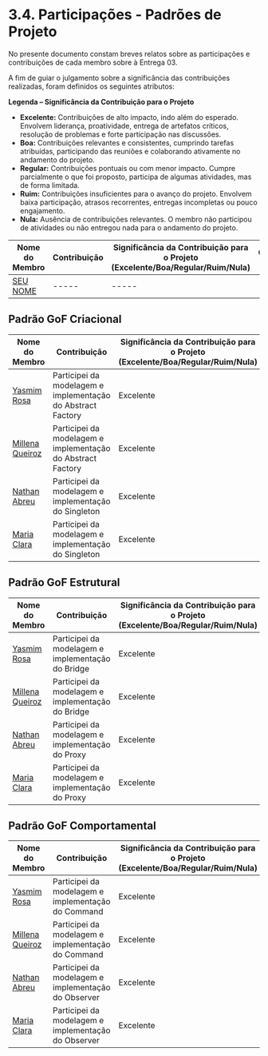 # 3.4. Participações - Padrões de Projeto

No presente documento constam breves relatos sobre as participações e contribuições de cada membro sobre à Entrega 03.

A fim de guiar o julgamento sobre a significância das contribuições realizadas, foram definidos os seguintes atributos:

**Legenda – Significância da Contribuição para o Projeto**

- **Excelente:** Contribuições de alto impacto, indo além do esperado. Envolvem liderança, proatividade, entrega de artefatos críticos, resolução de problemas e forte participação nas discussões.
- **Boa:** Contribuições relevantes e consistentes, cumprindo tarefas atribuídas, participando das reuniões e colaborando ativamente no andamento do projeto.
- **Regular:** Contribuições pontuais ou com menor impacto. Cumpre parcialmente o que foi proposto, participa de algumas atividades, mas de forma limitada.
- **Ruim:** Contribuições insuficientes para o avanço do projeto. Envolvem baixa participação, atrasos recorrentes, entregas incompletas ou pouco engajamento.
- **Nula:** Ausência de contribuições relevantes. O membro não participou de atividades ou não entregou nada para o andamento do projeto.

| Nome do Membro | Contribuição | Significância da Contribuição para o Projeto<br> (Excelente/Boa/Regular/Ruim/Nula) | Comprobatórios Claros  |
| ---------------| ------------ | ---------------------------------------------------------------------------------- | -----------------------|
| [SEU NOME](https://github.com/SEUGITHUB) | -----  | ----- | ----- |

## Padrão GoF Criacional

| Nome do Membro | Contribuição | Significância da Contribuição para o Projeto<br> (Excelente/Boa/Regular/Ruim/Nula) | Comprobatórios Claros  |
| ---------------| ------------ | ---------------------------------------------------------------------------------- | -----------------------|
| [Yasmim Rosa](https://github.com/yaskisoba) | Participei da modelagem e implementação do Abstract Factory  | Excelente | [Abstract Factory](PadroesDeProjeto/3.1.GoFsCriacionais/3.1.1.AbstractFactory.md) |
| [Millena Queiroz](https://github.com/MillenaQueiroz) | Participei da modelagem e implementação do Abstract Factory  | Excelente | [Abstract Factory](PadroesDeProjeto/3.1.GoFsCriacionais/3.1.1.AbstractFactory.md) |
| [Nathan Abreu](https://github.com/Nateejpg) | Participei da modelagem e implementação do Singleton  | Excelente | [Singleton](PadroesDeProjeto/3.1.GoFsCriacionais/3.1.4.1.Singleton_US14-US15.md) |
| [Maria Clara](https://github.com/alvezclari) | Participei da modelagem e implementação do Singleton  | Excelente | [Singleton](PadroesDeProjeto/3.1.GoFsCriacionais/3.1.4.1.Singleton_US14-US15.md) |



## Padrão GoF Estrutural
| Nome do Membro | Contribuição | Significância da Contribuição para o Projeto<br> (Excelente/Boa/Regular/Ruim/Nula) | Comprobatórios Claros  |
| ---------------| ------------ | ---------------------------------------------------------------------------------- | -----------------------|
| [Yasmim Rosa](https://github.com/yaskisoba) | Participei da modelagem e implementação do Bridge | Excelente | [Bridge](PadroesDeProjeto/3.2..GofsEstruturais/3.2.1Bridge.md) |
| [Millena Queiroz](https://github.com/MillenaQueiroz)| Participei da modelagem e implementação do Bridge | Excelente | [Bridge](PadroesDeProjeto/3.2..GofsEstruturais/3.2.1Bridge.md) |
| [Nathan Abreu](https://github.com/Nateejpg) | Participei da modelagem e implementação do Proxy | Excelente | [Proxy](PadroesDeProjeto/3.2..GofsEstruturais/3.2.4.1.Proxy_US14-US15.md) |
| [Maria Clara](https://github.com/alvezclari) | Participei da modelagem e implementação do Proxy | Excelente | [Proxy](PadroesDeProjeto/3.2..GofsEstruturais/3.2.4.1.Proxy_US14-US15.md) |



## Padrão GoF Comportamental
| Nome do Membro | Contribuição | Significância da Contribuição para o Projeto<br> (Excelente/Boa/Regular/Ruim/Nula) | Comprobatórios Claros  |
| ---------------| ------------ | ---------------------------------------------------------------------------------- | -----------------------|
| [Yasmim Rosa](https://github.com/yaskisoba) | Participei da modelagem e implementação do Command  | Excelente | [Command](PadroesDeProjeto/3.3.GoFsComportamentais/3.3.1Command.md) |
| [Millena Queiroz](https://github.com/MillenaQueiroz) | Participei da modelagem e implementação do Command  | Excelente | [Command](PadroesDeProjeto/3.3.GoFsComportamentais/3.3.1Command.md) |
| [Nathan Abreu](https://github.com/Nateejpg) | Participei da modelagem e implementação do Observer | Excelente | [Observer](PadroesDeProjeto/3.3.GoFsComportamentais/3.3.4.1.Observer_US14-US15.md) |
| [Maria Clara](https://github.com/alvezclari) | Participei da modelagem e implementação do Observer | Excelente | [Observer](PadroesDeProjeto/3.3.GoFsComportamentais/3.3.4.1.Observer_US14-US15.md) |



